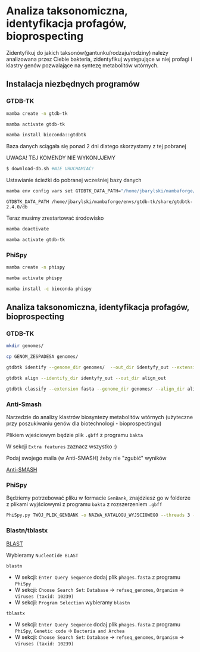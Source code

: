 # Analiza taksonomiczna, identyfikacja profagów, bioprospecting

Zidentyfikuj do jakich taksonów(gantunku/rodzaju/rodziny) należy analizowana przez Ciebie bakteria, zidentyfikuj występujące w niej profagi i klastry genów pozwalające na syntezę metabolitów wtórnych. 

## Instalacja niezbędnych programów

### GTDB-TK
```bash
mamba create -n gtdb-tk
```
```bash
mamba activate gtdb-tk
```
```bash
mamba install bioconda::gtdbtk
```
Baza danych sciągała się ponad 2 dni dlatego skorzystamy z tej pobranej

UWAGA! TEJ KOMENDY NIE WYKONUJEMY 
```bash
$ download-db.sh #NIE URUCHAMIAĆ!
```
Ustawianie ścieżki do pobranej wcześniej bazy danych

```bash
mamba env config vars set GTDBTK_DATA_PATH="/home/jbarylski/mambaforge/envs/gtdb-tk/share/gtdbtk-2.4.0/db";
```

`GTDBTK_DATA_PATH /home/jbarylski/mambaforge/envs/gtdb-tk/share/gtdbtk-2.4.0/db`

Teraz musimy zrestartować środowisko
```bash
mamba deactivate
```
```bash
mamba activate gtdb-tk
```

### PhiSpy

```bash
mamba create -n phispy
```
```bash
mamba activate phispy
```
```bash
mamba install -c bioconda phispy
```

## Analiza taksonomiczna, identyfikacja profagów, bioprospecting

### GTDB-TK

```bash
mkdir genomes/
```

```bash
cp GENOM_ZESPADESA genomes/
```

```bash
gtdbtk identify --genome_dir genomes/  --out_dir identyfy_out --extension fasta  --cpus 3
```

```bash
gtdbtk align --identify_dir identyfy_out --out_dir align_out
```

```bash
gtdbtk classify --extension fasta --genome_dir genomes/ --align_dir align_out --out_dir classify_out --skip_ani_screen --cpus 3
```

### Anti-Smash

Narzedzie do analizy klastrów biosyntezy metabolitów wtórnych (użyteczne przy poszukiwaniu genów dla biotechnologi - bioprospectingu)

Plikiem wjeściowym będzie plik `.gbff` z programu `bakta`

W sekcji `Extra features` zaznacz wszystko :)

Podaj swojego maila (w Anti-SMASH) żeby nie "zgubić" wyników

[Anti-SMASH](https://antismash.secondarymetabolites.org/#!/start)

### PhiSpy

Będziemy potrzebować pliku w formacie `GenBank`, znajdziesz go w folderze z plikami wyjściowymi z programu `bakta` z rozszerzeniem `.gbff`

```bash
PhiSpy.py TWÓJ_PLIK_GENBANK -o NAZWA_KATALOGU_WYJSCIOWEGO --threads 3 --output_choice 7
```

### Blastn/tblastx

[BLAST](https://blast.ncbi.nlm.nih.gov/Blast.cgi)

Wybieramy `Nucleotide BLAST`

`blastn`

- W sekcji: `Enter Query Sequence` dodaj plik `phages.fasta` z programu `PhiSpy`
- W sekcji: `Choose Search Set`: `Database` -> `refseq_genomes`, `Organism` -> `Viruses (taxid: 10239)`
- W sekcji: `Program Selection` wybieramy `blastn`

`tblastx`

- W sekcji: `Enter Query Sequence` dodaj plik `phages.fasta` z programu `PhiSpy`, `Genetic code` -> `Bacteria and Archea`
- W sekcji: `Choose Search Set`: `Database` -> `refseq_genomes`, `Organism` -> `Viruses (taxid: 10239)`
